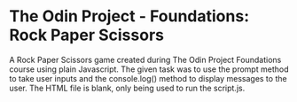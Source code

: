 # The Odin Project - Foundations: Rock Paper Scissors
A Rock Paper Scissors game created during The Odin Project Foundations course using plain Javascript. The given task was to use the prompt method to take user inputs and the console.log() method to display messages to the user. The HTML file is blank, only being used to run the script.js.